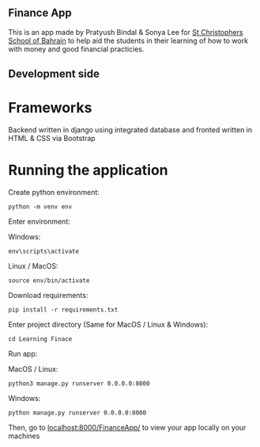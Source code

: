 ## Finance App
This is an app made by Pratyush Bindal & Sonya Lee for [St Christophers School of Bahrain](https://st-chris.net) to help aid the students in their learning of how to work with money and good financial practicies.

## Development side
# Frameworks
Backend written in django using integrated database and fronted written in HTML & CSS via Bootstrap
# Running the application
Create python environment:

    python -m venv env
Enter environment:

Windows:

    env\scripts\activate

Linux / MacOS:

    source env/bin/activate

Download requirements:

    pip install -r requirements.txt

Enter project directory (Same for MacOS / Linux & Windows):

    cd Learning Finace

Run app:

MacOS / Linux:

    python3 manage.py runserver 0.0.0.0:8000

Windows:

    python manage.py runserver 0.0.0.0:8000

Then, go to [localhost:8000/FinanceApp/](localhost:8000/FinanceApp/) to view your app locally on your machines